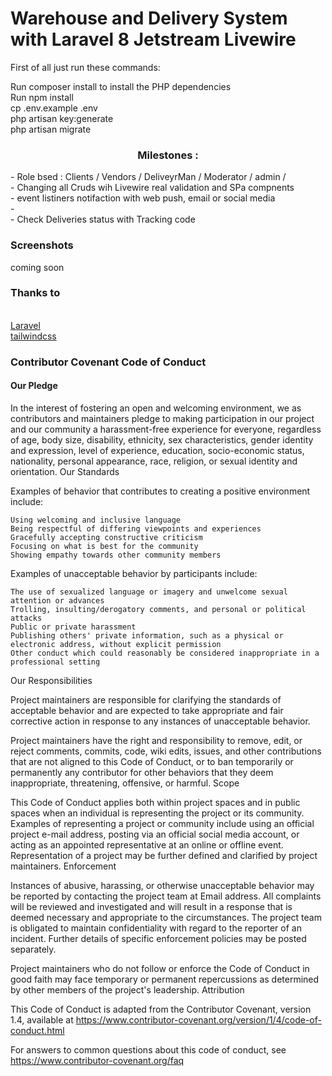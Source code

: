 <h1>Warehouse and Delivery System with Laravel 8 Jetstream Livewire</h1>
<p>
First of all just run these commands:
</p>
<p>
Run composer install to install the PHP dependencies<br>
Run npm install<br>
cp .env.example .env<br>
php artisan key:generate<br>
php artisan migrate
<br>
</p>

<h3 align="center">Milestones :</h3>
- Role bsed : Clients / Vendors / DeliveyrMan / Moderator / admin /  <br>
- Changing all Cruds wih Livewire real validation and SPa compnents  <br>
- event listiners notifaction with web push, email or social media<br>
-<br>
- Check Deliveries status with Tracking code<br>


<h3>Screenshots</h3>
<p>coming soon</p>


<p align="center">
<h3>Thanks to </h3><br>
<a href="https://laravel.com">Laravel</a> <br>
<a href="https://tailwindcss.com">tailwindcss</a><br>
</p>
    
    
<div>
<h3>Contributor Covenant Code of Conduct</h3>
<h4>Our Pledge</h4>

<p>In the interest of fostering an open and welcoming environment, we as contributors and maintainers pledge to making participation in our project and our community a harassment-free experience for everyone, regardless of age, body size, disability, ethnicity, sex characteristics, gender identity and expression, level of experience, education, socio-economic status, nationality, personal appearance, race, religion, or sexual identity and orientation.
Our Standards</p>

<p>Examples of behavior that contributes to creating a positive environment include:</p>

    Using welcoming and inclusive language
    Being respectful of differing viewpoints and experiences
    Gracefully accepting constructive criticism
    Focusing on what is best for the community
    Showing empathy towards other community members

Examples of unacceptable behavior by participants include:

    The use of sexualized language or imagery and unwelcome sexual attention or advances
    Trolling, insulting/derogatory comments, and personal or political attacks
    Public or private harassment
    Publishing others' private information, such as a physical or electronic address, without explicit permission
    Other conduct which could reasonably be considered inappropriate in a professional setting

Our Responsibilities

Project maintainers are responsible for clarifying the standards of acceptable behavior and are expected to take appropriate and fair corrective action in response to any instances of unacceptable behavior.

Project maintainers have the right and responsibility to remove, edit, or reject comments, commits, code, wiki edits, issues, and other contributions that are not aligned to this Code of Conduct, or to ban temporarily or permanently any contributor for other behaviors that they deem inappropriate, threatening, offensive, or harmful.
Scope

This Code of Conduct applies both within project spaces and in public spaces when an individual is representing the project or its community. Examples of representing a project or community include using an official project e-mail address, posting via an official social media account, or acting as an appointed representative at an online or offline event. Representation of a project may be further defined and clarified by project maintainers.
Enforcement

Instances of abusive, harassing, or otherwise unacceptable behavior may be reported by contacting the project team at Email address. All complaints will be reviewed and investigated and will result in a response that is deemed necessary and appropriate to the circumstances. The project team is obligated to maintain confidentiality with regard to the reporter of an incident. Further details of specific enforcement policies may be posted separately.

Project maintainers who do not follow or enforce the Code of Conduct in good faith may face temporary or permanent repercussions as determined by other members of the project's leadership.
Attribution

This Code of Conduct is adapted from the Contributor Covenant, version 1.4, available at https://www.contributor-covenant.org/version/1/4/code-of-conduct.html

For answers to common questions about this code of conduct, see https://www.contributor-covenant.org/faq
<div>
